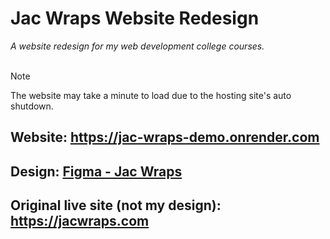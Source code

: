 # Jac Wraps Website Redesign
*A website redesign for my web development college courses.* <br><br> 

> [!NOTE]
> The website may take a minute to load due to the hosting site's auto shutdown.

## Website: https://jac-wraps-demo.onrender.com <br> 
## Design: [Figma - Jac Wraps](https://www.figma.com/proto/DvQwA12ntlqbYsfeAAhsHp/Jac-Wraps?node-id=209-247&node-type=canvas&t=iS1JfqM85DyU65Qj-0&scaling=min-zoom&content-scaling=fixed&page-id=0%3A1&starting-point-node-id=209%3A247&share=1&hide-ui=1)
## Original live site (not my design): https://jacwraps.com

